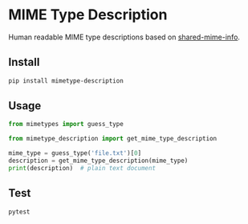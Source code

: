 # MIME Type Description

Human readable MIME type descriptions based on [shared-mime-info](https://www.freedesktop.org/wiki/Software/shared-mime-info/).

## Install

```bash
pip install mimetype-description
```

## Usage

```python
from mimetypes import guess_type

from mimetype_description import get_mime_type_description

mime_type = guess_type('file.txt')[0]
description = get_mime_type_description(mime_type)
print(description)  # plain text document
```

## Test

```bash
pytest
```
